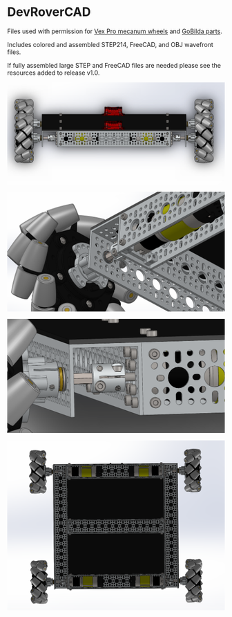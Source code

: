 # DevRoverCAD

Files used with permission for [Vex Pro mecanum wheels](https://www.vexrobotics.com/mecanum-wheels.html#cad) and [GoBilda parts](https://www.gobilda.com/).

Includes colored and assembled STEP214, FreeCAD, and OBJ wavefront files.

If fully assembled large STEP and FreeCAD files are needed please see the resources added to release v1.0.

![image 0](https://github.com/rudislabs/DevRoverCAD/blob/main/views/image-0.png)

![image 1](https://github.com/rudislabs/DevRoverCAD/blob/main/views/image-1.png)

![image 2](https://github.com/rudislabs/DevRoverCAD/blob/main/views/image-2.png)

![image 3](https://github.com/rudislabs/DevRoverCAD/blob/main/views/image-3.png)
